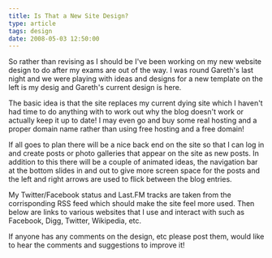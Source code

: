 ```yaml
---
title: Is That a New Site Design?
type: article
tags: design
date: 2008-05-03 12:50:00
---
```


So rather than revising as I should be I've been working on my new website design to do after my exams are out of the way. I was round Gareth's last night and we were playing with ideas and designs for a new template on the left is my desig and Gareth's current design is here.

The basic idea is that the site replaces my current dying site which I haven't had time to do anything with to work out why the blog doesn't work or actually keep it up to date! I may even go and buy some real hosting and a proper domain name rather than using free hosting and a free domain!

If all goes to plan there will be a nice back end on the site so that I can log in and create posts or photo galleries that appear on the site as new posts. In addition to this there will be a couple of animated ideas, the navigation bar at the bottom slides in and out to give more screen space for the posts and the left and right arrows are used to flick between the blog entries.

My Twitter/Facebook status and Last.FM tracks are taken from the corrisponding RSS feed which should make the site feel more used. Then below are links to various websites that I use and interact with such as Facebook, Digg, Twitter, Wikipedia, etc.

If anyone has any comments on the design, etc please post them, would like to hear the comments and suggestions to improve it!
